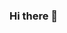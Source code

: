 ### Hi there 👋

<!--
**janisivanoov/janisivanoov** is a ✨ _special_ ✨ repository because its `README.md` (this file) appears on your GitHub profile.

Here are some ideas to get you started:

- 🔭 I’m currently working on ENS Resolving Names
- 🌱 I’m currently learning Solidity
- 💬 Ask me about Blockchain or Solidity and I'll explain You everything
- 📫 How to reach me: ivanou.i@unic.ac.cy
- ⚡ Looking for Job: Looking for job as a Solidity Middle Developer, Blockchain Business Analyst and/or Blockchain Consultant

